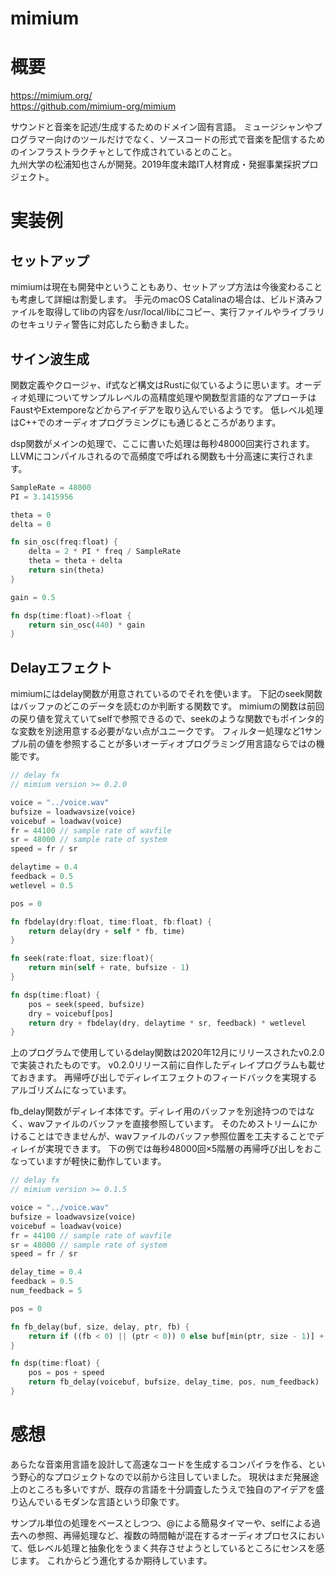 mimium
===

# 概要

https://mimium.org/  
https://github.com/mimium-org/mimium

サウンドと音楽を記述/生成するためのドメイン固有言語。
ミュージシャンやプログラマー向けのツールだけでなく、ソースコードの形式で音楽を配信するためのインフラストラクチャとして作成されているとのこと。  
九州大学の松浦知也さんが開発。2019年度未踏IT人材育成・発掘事業採択プロジェクト。


# 実装例

## セットアップ

mimiumは現在も開発中ということもあり、セットアップ方法は今後変わることも考慮して詳細は割愛します。
手元のmacOS Catalinaの場合は、ビルド済みファイルを取得してlibの内容を/usr/local/libにコピー、実行ファイルやライブラリのセキュリティ警告に対応したら動きました。


## サイン波生成

関数定義やクロージャ、if式など構文はRustに似ているように思います。オーディオ処理についてサンプルレベルの高精度処理や関数型言語的なアプローチはFaustやExtemporeなどからアイデアを取り込んでいるようです。
低レベル処理はC++でのオーディオプログラミングにも通じるところがあります。

dsp関数がメインの処理で、ここに書いた処理は毎秒48000回実行されます。LLVMにコンパイルされるので高頻度で呼ばれる関数も十分高速に実行されます。

```Rust
SampleRate = 48000
PI = 3.1415956

theta = 0
delta = 0

fn sin_osc(freq:float) {
    delta = 2 * PI * freq / SampleRate
    theta = theta + delta
    return sin(theta)
}

gain = 0.5

fn dsp(time:float)->float {
    return sin_osc(440) * gain
}
```


## Delayエフェクト

mimiumにはdelay関数が用意されているのでそれを使います。
下記のseek関数はバッファのどこのデータを読むのか判断する関数です。
mimiumの関数は前回の戻り値を覚えていてselfで参照できるので、seekのような関数でもポインタ的な変数を別途用意する必要がない点がユニークです。
フィルター処理など1サンプル前の値を参照することが多いオーディオプログラミング用言語ならではの機能です。

```Rust
// delay fx
// mimium version >= 0.2.0

voice = "../voice.wav"
bufsize = loadwavsize(voice)
voicebuf = loadwav(voice)
fr = 44100 // sample rate of wavfile
sr = 48000 // sample rate of system
speed = fr / sr

delaytime = 0.4
feedback = 0.5
wetlevel = 0.5

pos = 0

fn fbdelay(dry:float, time:float, fb:float) {
    return delay(dry + self * fb, time) 
}

fn seek(rate:float, size:float){
    return min(self + rate, bufsize - 1)
}

fn dsp(time:float) {
    pos = seek(speed, bufsize)
    dry = voicebuf[pos]
    return dry + fbdelay(dry, delaytime * sr, feedback) * wetlevel
}

```

上のプログラムで使用しているdelay関数は2020年12月にリリースされたv0.2.0で実装されたものです。
v0.2.0リリース前に自作したディレイプログラムも載せておきます。
再帰呼び出しでディレイエフェクトのフィードバックを実現するアルゴリズムになっています。

fb_delay関数がディレイ本体です。ディレイ用のバッファを別途持つのではなく、wavファイルのバッファを直接参照しています。
そのためストリームにかけることはできませんが、wavファイルのバッファ参照位置を工夫することでディレイが実現できます。
下の例では毎秒48000回×5階層の再帰呼び出しをおこなっていますが軽快に動作しています。


```Rust
// delay fx
// mimium version >= 0.1.5

voice = "../voice.wav"
bufsize = loadwavsize(voice)
voicebuf = loadwav(voice)
fr = 44100 // sample rate of wavfile
sr = 48000 // sample rate of system
speed = fr / sr

delay_time = 0.4
feedback = 0.5
num_feedback = 5

pos = 0

fn fb_delay(buf, size, delay, ptr, fb) {
    return if ((fb < 0) || (ptr < 0)) 0 else buf[min(ptr, size - 1)] + fb_delay(buf, size, delay, ptr - delay * fr, fb - 1) * feedback
}

fn dsp(time:float) {
	pos = pos + speed
    return fb_delay(voicebuf, bufsize, delay_time, pos, num_feedback)
}
```

# 感想

あらたな音楽用言語を設計して高速なコードを生成するコンパイラを作る、という野心的なプロジェクトなので以前から注目していました。
現状はまだ発展途上のところも多いですが、既存の言語を十分調査したうえで独自のアイデアを盛り込んでいるモダンな言語という印象です。

サンプル単位の処理をベースとしつつ、@による簡易タイマーや、selfによる過去への参照、再帰処理など、複数の時間軸が混在するオーディオプロセスにおいて、低レベル処理と抽象化をうまく共存させようとしているところにセンスを感じます。
これからどう進化するか期待しています。

